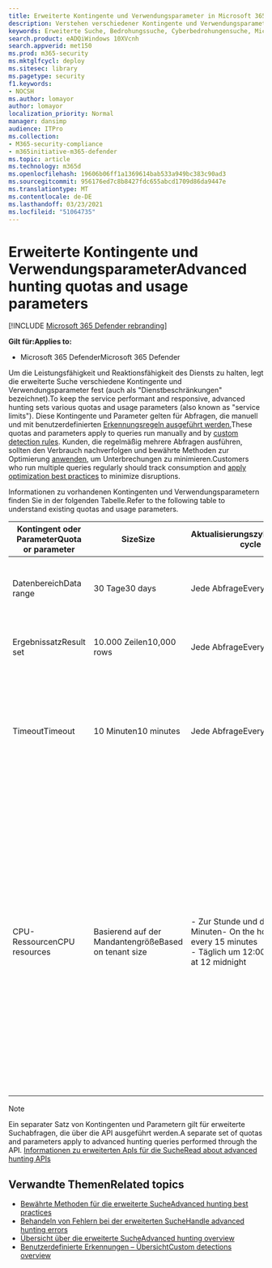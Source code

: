 ```yaml
---
title: Erweiterte Kontingente und Verwendungsparameter in Microsoft 365 Defender
description: Verstehen verschiedener Kontingente und Verwendungsparameter (Dienstbeschränkungen), die den erweiterten Suchesdienst reaktionsfähig halten
keywords: Erweiterte Suche, Bedrohungssuche, Cyberbedrohungensuche, Microsoft Threat Protection, microsoft 365, mtp, m365, Suche, Abfrage, Telemetrie, Schema, Kusto, CPU-Grenzwert, Abfragebeschränkung, Ressourcen, maximale Ergebnisse, Kontingent, Parameter, Zuordnung
search.product: eADQiWindows 10XVcnh
search.appverid: met150
ms.prod: m365-security
ms.mktglfcycl: deploy
ms.sitesec: library
ms.pagetype: security
f1.keywords:
- NOCSH
ms.author: lomayor
author: lomayor
localization_priority: Normal
manager: dansimp
audience: ITPro
ms.collection:
- M365-security-compliance
- m365initiative-m365-defender
ms.topic: article
ms.technology: m365d
ms.openlocfilehash: 19606b06ff1a1369614bab533a949bc383c90ad3
ms.sourcegitcommit: 956176ed7c8b8427fdc655abcd1709d86da9447e
ms.translationtype: MT
ms.contentlocale: de-DE
ms.lasthandoff: 03/23/2021
ms.locfileid: "51064735"
---
```

# <a name="advanced-hunting-quotas-and-usage-parameters"></a><span data-ttu-id="7dc7c-104">Erweiterte Kontingente und Verwendungsparameter</span><span class="sxs-lookup"><span data-stu-id="7dc7c-104">Advanced hunting quotas and usage parameters</span></span>

[!INCLUDE [Microsoft 365 Defender rebranding](../includes/microsoft-defender.md)]


<span data-ttu-id="7dc7c-105">**Gilt für:**</span><span class="sxs-lookup"><span data-stu-id="7dc7c-105">**Applies to:**</span></span>
- <span data-ttu-id="7dc7c-106">Microsoft 365 Defender</span><span class="sxs-lookup"><span data-stu-id="7dc7c-106">Microsoft 365 Defender</span></span>

<span data-ttu-id="7dc7c-107">Um die Leistungsfähigkeit und Reaktionsfähigkeit des Diensts zu halten, legt die erweiterte Suche verschiedene Kontingente und Verwendungsparameter fest (auch als "Dienstbeschränkungen" bezeichnet).</span><span class="sxs-lookup"><span data-stu-id="7dc7c-107">To keep the service performant and responsive, advanced hunting sets various quotas and usage parameters (also known as "service limits").</span></span> <span data-ttu-id="7dc7c-108">Diese Kontingente und Parameter gelten für Abfragen, die manuell und mit benutzerdefinierten [Erkennungsregeln ausgeführt werden.](custom-detection-rules.md)</span><span class="sxs-lookup"><span data-stu-id="7dc7c-108">These quotas and parameters apply to queries run manually and by [custom detection rules](custom-detection-rules.md).</span></span> <span data-ttu-id="7dc7c-109">Kunden, die regelmäßig mehrere Abfragen ausführen, sollten den Verbrauch nachverfolgen und bewährte Methoden zur Optimierung [anwenden,](advanced-hunting-best-practices.md) um Unterbrechungen zu minimieren.</span><span class="sxs-lookup"><span data-stu-id="7dc7c-109">Customers who run multiple queries regularly should track consumption and [apply optimization best practices](advanced-hunting-best-practices.md) to minimize disruptions.</span></span>

<span data-ttu-id="7dc7c-110">Informationen zu vorhandenen Kontingenten und Verwendungsparametern finden Sie in der folgenden Tabelle.</span><span class="sxs-lookup"><span data-stu-id="7dc7c-110">Refer to the following table to understand existing quotas and usage parameters.</span></span>

| <span data-ttu-id="7dc7c-111">Kontingent oder Parameter</span><span class="sxs-lookup"><span data-stu-id="7dc7c-111">Quota or parameter</span></span> | <span data-ttu-id="7dc7c-112">Size</span><span class="sxs-lookup"><span data-stu-id="7dc7c-112">Size</span></span> | <span data-ttu-id="7dc7c-113">Aktualisierungszyklus</span><span class="sxs-lookup"><span data-stu-id="7dc7c-113">Refresh cycle</span></span> | <span data-ttu-id="7dc7c-114">Beschreibung</span><span class="sxs-lookup"><span data-stu-id="7dc7c-114">Description</span></span> |
|--|--|--|--|
| <span data-ttu-id="7dc7c-115">Datenbereich</span><span class="sxs-lookup"><span data-stu-id="7dc7c-115">Data range</span></span> | <span data-ttu-id="7dc7c-116">30 Tage</span><span class="sxs-lookup"><span data-stu-id="7dc7c-116">30 days</span></span> | <span data-ttu-id="7dc7c-117">Jede Abfrage</span><span class="sxs-lookup"><span data-stu-id="7dc7c-117">Every query</span></span> | <span data-ttu-id="7dc7c-118">Jede Abfrage kann Daten von bis zu den letzten 30 Tagen nachschauen.</span><span class="sxs-lookup"><span data-stu-id="7dc7c-118">Each query can look up data from up to the past 30 days.</span></span> |
| <span data-ttu-id="7dc7c-119">Ergebnissatz</span><span class="sxs-lookup"><span data-stu-id="7dc7c-119">Result set</span></span> | <span data-ttu-id="7dc7c-120">10.000 Zeilen</span><span class="sxs-lookup"><span data-stu-id="7dc7c-120">10,000 rows</span></span> | <span data-ttu-id="7dc7c-121">Jede Abfrage</span><span class="sxs-lookup"><span data-stu-id="7dc7c-121">Every query</span></span> | <span data-ttu-id="7dc7c-122">Jede Abfrage kann bis zu 10.000 Datensätze zurückgeben.</span><span class="sxs-lookup"><span data-stu-id="7dc7c-122">Each query can return up to 10,000 records.</span></span> |
| <span data-ttu-id="7dc7c-123">Timeout</span><span class="sxs-lookup"><span data-stu-id="7dc7c-123">Timeout</span></span> | <span data-ttu-id="7dc7c-124">10 Minuten</span><span class="sxs-lookup"><span data-stu-id="7dc7c-124">10 minutes</span></span> | <span data-ttu-id="7dc7c-125">Jede Abfrage</span><span class="sxs-lookup"><span data-stu-id="7dc7c-125">Every query</span></span> | <span data-ttu-id="7dc7c-126">Jede Abfrage kann bis zu 10 Minuten ausgeführt werden.</span><span class="sxs-lookup"><span data-stu-id="7dc7c-126">Each query can run for up to 10 minutes.</span></span> <span data-ttu-id="7dc7c-127">Wenn er nicht innerhalb von 10 Minuten abgeschlossen ist, zeigt der Dienst einen Fehler an.</span><span class="sxs-lookup"><span data-stu-id="7dc7c-127">If it does not complete within 10 minutes, the service displays an error.</span></span>
| <span data-ttu-id="7dc7c-128">CPU-Ressourcen</span><span class="sxs-lookup"><span data-stu-id="7dc7c-128">CPU resources</span></span> | <span data-ttu-id="7dc7c-129">Basierend auf der Mandantengröße</span><span class="sxs-lookup"><span data-stu-id="7dc7c-129">Based on tenant size</span></span> | <span data-ttu-id="7dc7c-130">- Zur Stunde und dann alle 15 Minuten</span><span class="sxs-lookup"><span data-stu-id="7dc7c-130">- On the hour and then every 15 minutes</span></span><br><span data-ttu-id="7dc7c-131">- Täglich um 12:00 Uhr</span><span class="sxs-lookup"><span data-stu-id="7dc7c-131">- Daily at 12 midnight</span></span> | <span data-ttu-id="7dc7c-132">Der Dienst erzwingt das tägliche und das 15-Minuten-Kontingent separat.</span><span class="sxs-lookup"><span data-stu-id="7dc7c-132">The service enforces the daily and the 15-minute quota separately.</span></span> <span data-ttu-id="7dc7c-133">Für jedes Kontingent zeigt das [Portal](advanced-hunting-errors.md) einen Fehler an, wenn eine Abfrage ausgeführt wird und der Mandant mehr als 10 % der zugewiesenen Ressourcen verbraucht hat.</span><span class="sxs-lookup"><span data-stu-id="7dc7c-133">For each quota, the [portal displays an error](advanced-hunting-errors.md) whenever a query runs and the tenant has consumed over 10% of allocated resources.</span></span> <span data-ttu-id="7dc7c-134">Abfragen werden blockiert, wenn der Mandant bis nach dem nächsten täglichen oder 15-minütigen Zyklus 100 % erreicht hat.</span><span class="sxs-lookup"><span data-stu-id="7dc7c-134">Queries are blocked if the tenant has reached 100% until after the next daily or 15-minute cycle.</span></span> |

>[!NOTE] 
><span data-ttu-id="7dc7c-135">Ein separater Satz von Kontingenten und Parametern gilt für erweiterte Suchabfragen, die über die API ausgeführt werden.</span><span class="sxs-lookup"><span data-stu-id="7dc7c-135">A separate set of quotas and parameters apply to advanced hunting queries performed through the API.</span></span> [<span data-ttu-id="7dc7c-136">Informationen zu erweiterten ApIs für die Suche</span><span class="sxs-lookup"><span data-stu-id="7dc7c-136">Read about advanced hunting APIs</span></span>](./api-advanced-hunting.md)

## <a name="related-topics"></a><span data-ttu-id="7dc7c-137">Verwandte Themen</span><span class="sxs-lookup"><span data-stu-id="7dc7c-137">Related topics</span></span>

- [<span data-ttu-id="7dc7c-138">Bewährte Methoden für die erweiterte Suche</span><span class="sxs-lookup"><span data-stu-id="7dc7c-138">Advanced hunting best practices</span></span>](advanced-hunting-best-practices.md)
- [<span data-ttu-id="7dc7c-139">Behandeln von Fehlern bei der erweiterten Suche</span><span class="sxs-lookup"><span data-stu-id="7dc7c-139">Handle advanced hunting errors</span></span>](advanced-hunting-errors.md)
- [<span data-ttu-id="7dc7c-140">Übersicht über die erweiterte Suche</span><span class="sxs-lookup"><span data-stu-id="7dc7c-140">Advanced hunting overview</span></span>](advanced-hunting-overview.md)
- [<span data-ttu-id="7dc7c-141">Benutzerdefinierte Erkennungen – Übersicht</span><span class="sxs-lookup"><span data-stu-id="7dc7c-141">Custom detections overview</span></span>](custom-detections-overview.md)